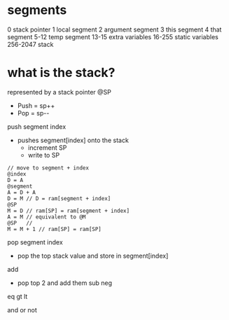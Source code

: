 # segments
0           stack pointer
1           local segment
2           argument segment
3           this segment
4           that segment
5-12        temp segment
13-15       extra variables
16-255      static variables
256-2047    stack

# what is the stack?
represented by a stack pointer @SP
- Push = sp++
- Pop = sp--

push segment index
- pushes segment[index] onto the stack
    - increment SP
    - write to SP
```
// move to segment + index
@index
D = A
@segment
A = D + A
D = M // D = ram[segment + index]
@SP
M = D // ram[SP] = ram[segment + index]
A = M // equivalent to @M
@SP   // 
M = M + 1 // ram[SP] = ram[SP]
```

pop segment index
- pop the top stack value and store in segment[index]

add
- pop top 2 and add them
sub
neg

eq
gt
lt

and
or
not
